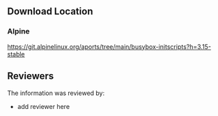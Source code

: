 ## Download Location

### Alpine

https://git.alpinelinux.org/aports/tree/main/busybox-initscripts?h=3.15-stable


## Reviewers

The information was reviewed by:

* add reviewer here